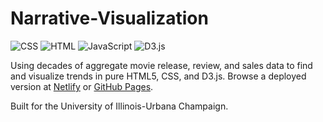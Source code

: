 # Narrative-Visualization

<p>
<img alt="CSS" src="https://img.shields.io/badge/CSS-1572B6.svg?logo=css3&logoColor=white">
<img alt="HTML" src="https://img.shields.io/badge/HTML5-E34F26.svg?logo=html5&logoColor=white">
<img alt="JavaScript" src="https://img.shields.io/badge/JavaScript-F7DF1E.svg?logo=javascript&logoColor=black">
<img alt="D3.js" src="https://img.shields.io/badge/D3.js-F9A03C.svg?logo=d3.js&logoColor=white">
</p>

Using decades of aggregate movie release, review, and sales data to find and visualize trends in pure HTML5, CSS, and D3.js. Browse a deployed version at [Netlify](https://637d6a06a3fe9c5f6154b6ea--melodic-mousse-efc41a.netlify.app/) or [GitHub Pages](https://joshuaray.github.io/Narrative-Visualization/).

Built for the University of Illinois-Urbana Champaign.
